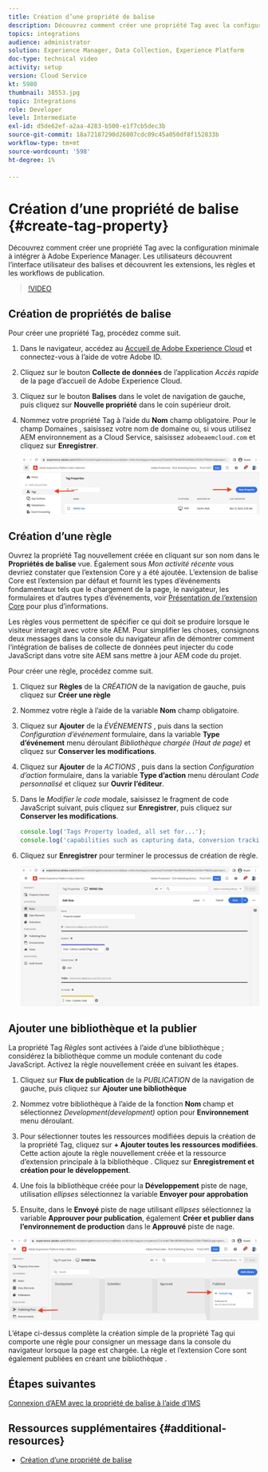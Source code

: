 ```yaml
---
title: Création d’une propriété de balise
description: Découvrez comment créer une propriété Tag avec la configuration minimale à intégrer à AEM. Les utilisateurs découvrent l’interface utilisateur des balises et découvrent les extensions, les règles et les workflows de publication.
topics: integrations
audience: administrator
solution: Experience Manager, Data Collection, Experience Platform
doc-type: technical video
activity: setup
version: Cloud Service
kt: 5980
thumbnail: 38553.jpg
topic: Integrations
role: Developer
level: Intermediate
exl-id: d5de62ef-a2aa-4283-b500-e1f7cb5dec3b
source-git-commit: 18a72187290d26007cdc09c45a050df8f152833b
workflow-type: tm+mt
source-wordcount: '598'
ht-degree: 1%

---
```


# Création d’une propriété de balise {#create-tag-property}

Découvrez comment créer une propriété Tag avec la configuration minimale à intégrer à Adobe Experience Manager. Les utilisateurs découvrent l’interface utilisateur des balises et découvrent les extensions, les règles et les workflows de publication.

>[!VIDEO](https://video.tv.adobe.com/v/38553?quality=12&learn=on)

## Création de propriétés de balise

Pour créer une propriété Tag, procédez comme suit.

1. Dans le navigateur, accédez au [Accueil de Adobe Experience Cloud](https://experience.adobe.com/) et connectez-vous à l’aide de votre Adobe ID.

1. Cliquez sur le bouton **Collecte de données** de l’application _Accès rapide_ de la page d’accueil de Adobe Experience Cloud.

1. Cliquez sur le bouton **Balises** dans le volet de navigation de gauche, puis cliquez sur **Nouvelle propriété** dans le coin supérieur droit.

1. Nommez votre propriété Tag à l’aide du **Nom** champ obligatoire. Pour le champ Domaines , saisissez votre nom de domaine ou, si vous utilisez AEM environnement as a Cloud Service, saisissez `adobeaemcloud.com` et cliquez sur **Enregistrer**.

   ![Propriétés de balise](assets/tag-properties.png)

## Création d’une règle

Ouvrez la propriété Tag nouvellement créée en cliquant sur son nom dans le **Propriétés de balise** vue. Également sous _Mon activité récente_ vous devriez constater que l’extension Core y a été ajoutée. L’extension de balise Core est l’extension par défaut et fournit les types d’événements fondamentaux tels que le chargement de la page, le navigateur, les formulaires et d’autres types d’événements, voir [Présentation de l’extension Core](https://experienceleague.adobe.com/docs/experience-platform/tags/extensions/client/core/overview.html) pour plus d’informations.

Les règles vous permettent de spécifier ce qui doit se produire lorsque le visiteur interagit avec votre site AEM. Pour simplifier les choses, consignons deux messages dans la console du navigateur afin de démontrer comment l’intégration de balises de collecte de données peut injecter du code JavaScript dans votre site AEM sans mettre à jour AEM code du projet.

Pour créer une règle, procédez comme suit.

1. Cliquez sur **Règles** de la _CRÉATION_ de la navigation de gauche, puis cliquez sur **Créer une règle**

1. Nommez votre règle à l’aide de la variable **Nom** champ obligatoire.

1. Cliquez sur **Ajouter** de la _ÉVÉNEMENTS_ , puis dans la section _Configuration d’événement_ formulaire, dans la variable **Type d’événement** menu déroulant _Bibliothèque chargée (Haut de page)_ et cliquez sur **Conserver les modifications**.

1. Cliquez sur **Ajouter** de la _ACTIONS_ , puis dans la section _Configuration d’action_ formulaire, dans la variable **Type d’action** menu déroulant _Code personnalisé_ et cliquez sur **Ouvrir l’éditeur**.

1. Dans le _Modifier le code_ modale, saisissez le fragment de code JavaScript suivant, puis cliquez sur **Enregistrer**, puis cliquez sur **Conserver les modifications**.

   ```javascript
   console.log('Tags Property loaded, all set for...');
   console.log('capabilities such as capturing data, conversion tracking and delivering unique and personalized experiences');
   ```

1. Cliquez sur **Enregistrer** pour terminer le processus de création de règle.

   ![Nouvelle règle](assets/new-rule.png)

## Ajouter une bibliothèque et la publier

La propriété Tag _Règles_ sont activées à l’aide d’une bibliothèque ; considérez la bibliothèque comme un module contenant du code JavaScript. Activez la règle nouvellement créée en suivant les étapes.

1. Cliquez sur **Flux de publication** de la _PUBLICATION_ de la navigation de gauche, puis cliquez sur **Ajouter une bibliothèque**

1. Nommez votre bibliothèque à l’aide de la fonction **Nom** champ et sélectionnez _Development(development)_ option pour **Environnement** menu déroulant.

1. Pour sélectionner toutes les ressources modifiées depuis la création de la propriété Tag, cliquez sur **+ Ajouter toutes les ressources modifiées**. Cette action ajoute la règle nouvellement créée et la ressource d’extension principale à la bibliothèque . Cliquez sur **Enregistrement et création pour le développement**.

1. Une fois la bibliothèque créée pour la **Développement** piste de nage, utilisation _ellipses_ sélectionnez la variable **Envoyer pour approbation**

1. Ensuite, dans le **Envoyé** piste de nage utilisant _ellipses_ sélectionnez la variable **Approuver pour publication**, également **Créer et publier dans l’environnement de production** dans le **Approuvé** piste de nage.

![Bibliothèque publiée](assets/published-library.png)


L’étape ci-dessus complète la création simple de la propriété Tag qui comporte une règle pour consigner un message dans la console du navigateur lorsque la page est chargée. La règle et l’extension Core sont également publiées en créant une bibliothèque .

## Étapes suivantes

[Connexion d’AEM avec la propriété de balise à l’aide d’IMS](connect-aem-tag-property-using-ims.md)


## Ressources supplémentaires {#additional-resources}

* [Création d’une propriété de balise](https://experienceleague.adobe.com/docs/platform-learn/implement-in-websites/configure-tags/create-a-property.html)
